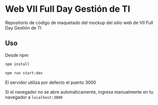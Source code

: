 # Web VII Full Day Gestión de TI

Repositorio de código de maquetado del mockup del sitio web de VII Full Day Gestión de TI

## Uso

Desde npm

```bash
npm install
```

```bash
npm run start:dev
```

El servidor utiliza por defecto el puerto 3000

Si el navegador no se abre automáticamente, ingresa manualmente en tu navegador a `localhost:3000`
